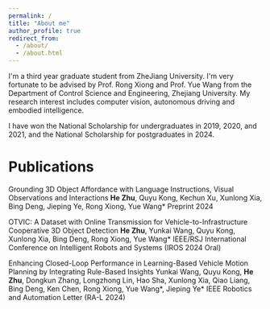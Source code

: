 ```yaml
---
permalink: /
title: "About me"
author_profile: true
redirect_from: 
  - /about/
  - /about.html
---
```


I'm a third year graduate student from ZheJiang University. I'm very fortunate to be advised by Prof. Rong Xiong and Prof. Yue Wang from the Department of Control Science and Engineering, Zhejiang University. My research interest includes computer vision, autonomous driving and embodied intelligence.

I have won the National Scholarship for undergraduates in 2019, 2020, and 2021, and the National Scholarship for postgraduates in 2024.

# Publications

Grounding 3D Object Affordance with Language Instructions, Visual Observations and Interactions
**He Zhu**, Quyu Kong, Kechun Xu, Xunlong Xia, Bing Deng, Jieping Ye, Rong Xiong, Yue Wang*
Preprint 2024

OTVIC: A Dataset with Online Transmission for Vehicle-to-Infrastructure Cooperative 3D Object Detection
**He Zhu**, Yunkai Wang, Quyu Kong, Xunlong Xia, Bing Deng, Rong Xiong, Yue Wang*
IEEE/RSJ International Conference on Intelligent Robots and Systems (IROS 2024 Oral)

Enhancing Closed-Loop Performance in Learning-Based Vehicle Motion Planning by Integrating Rule-Based Insights
Yunkai Wang, Quyu Kong, **He Zhu**, Dongkun Zhang, Longzhong Lin, Hao Sha, Xunlong Xia, Qiao Liang, Bing Deng, Ken Chen, Rong Xiong, Yue Wang*, Jieping Ye*
IEEE Robotics and Automation Letter (RA-L 2024)
